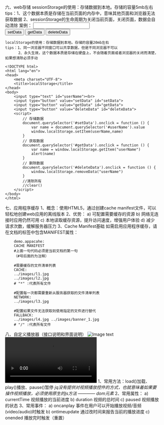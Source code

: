六、web存储
	sessionStorage的使用：存储数据到本地。存储的容量5mb左右
	tips：1、这个数据本质是存储在当前页面的内存中，意味其他页面和浏览器无法获取数据
		  2、sessionStorage的生命周期为关闭当前页面，关闭页面，数据会自动清除
	案例：
	<!DOCTYPE html>
	<html lang="en">
	<head>
		<meta charset="UTF-8">
		<title>sessionStorage</title>
	</head>
	<body>
		<input type="text" id="userName"><br>
		<input type="button" value="setData" id="setData">
		<input type="button" value="getData" id="getData">
		<input type="button" value="deleteData" id="deleteData">
		<script>
			// 存储数据
			document.querySelector('#setData').onclick = function () {
				var name = document.querySelector('#userName').value
				window.sessionStorage.setItem(userName,name)
			}
			// 获取数据
			document.querySelector('#getData').onclick = function () {
				var name = window.sessionStorage.getItem("userName")
				alert(name)	
			}
			// 删除数据
			document.querySelector('#deleteData').onclick = function () {
				window.sessionStorage.removeData("userName")
			}
			//清除所有
			//clear()
		</script>
	</body>
	</html>
	
	
	localStorage的使用：存储数据到本地。存储的容量20mb左右
	tips：1、同一浏览器不同窗口可以共享数据，但是不同浏览器不可以
		  2、永久生效，这个数据本质是存储在硬盘上，不会随着页面或者浏览器的关闭而清楚，如果想清除必须手动
	
	<!DOCTYPE html>
	<html lang="en">
	<head>
		<meta charset="UTF-8">
		<title>localStorage</title>
	</head>
	<body>
		<input type="text" id="userName"><br>
		<input type="button" value="setData" id="setData">
		<input type="button" value="getData" id="getData">
		<input type="button" value="deleteData" id="deleteData">
		<script>
			// 存储数据
			document.querySelector('#setData').onclick = function () {
				var name = document.querySelector('#userName').value
				window.localStorage.setItem(userName,name)
			}
			// 获取数据
			document.querySelector('#getData').onclick = function () {
				var name = window.localStorage.getItem("userName")
				alert(name)	
			}
			// 删除数据
			document.querySelector('#deleteData').onclick = function () {
				window.localStorage.removeData("userName")
			}
			//清除所有
			//clear()
		</script>
	</body>
	</html>

七、应用程序缓存
	1、概念：使用HTML5，通过创建cache manifest文件，可以轻松地创建web应用的离线版本
	2、优势：
		a) 可配置需要缓存的资源
		b) 网络无连接时应用仍然可用
		c) 本地读取缓存资源，提升访问速度，增强用户体验
		d) 减少请求次数，缓解服务器压力
	3、Cache Manifest基础
		如需启用应用程序缓存，请在文档的<html>标签中包含MANIFEST属性：
		<!DOCTYPE html>
		<html lang="en" manifest="demo.appcache">
		<head>
			<meta charset="UTF-8">
			<title>Document</title>
		</head>
		<body>
			<img src="./images/l1.jpg" alt="">
			<img src="./images/l2.jpg" alt="">
			<img src="./images/l3.jpg" alt="">
			<img src="./images/l4.jpg" alt="">
		</body>
		</html>
		
		demo.appacahe:
		CACHE MANIFEST
		#上面一句代码必须是当前文档的第一句
		（#号后面的为注释）

		#需要缓存的文件清单列表
		CACHE:
		../images/l1.jpg
		../images/l2.jpg
		# "*" :代表所有文件

		#配置每一次都需要重新从服务器获取的文件清单列表
		NETWORK:
		../images/l3.jpg

		#配置如果文件无法获取则使用指定的文件进行替代
		FALLBACK:
		../images/l4.jpg ../images/banner_1.jpg
		# "/" :代表所有文件
	
八、自定义播放器（接口说明和界面说明）
	![Image text](https://QQ图片20181213001142.png)
	<video src=""></video>
	1、常用方法：load()加载、play()播放、pause()暂停
	*jq没有提供对视频播放控件的方式，也就意味着如果要操作视频播放，必须使用原生的js方法 ———— dom元素*
	2、常用属性：
		a) currentTime 视频播放的当前进度
		b) duration 视频的总时间
		c) paused 视频播放的状态
	3、常用事件：
		a) oncanplay 事件在用户可以开始播放视频/音频(video/audio)时触发
		b) ontimeupdate 通过改时间来报告当前的播放进度
		c) onended 播放完时触发（重置）